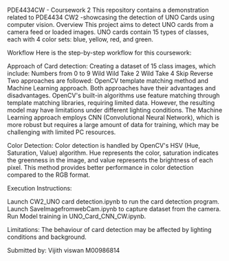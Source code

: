 PDE4434CW - Coursework 2
This repository contains a demonstration related to PDE4434 CW2 -showcasing the 
detection of UNO Cards using computer vision.
Overview This project aims to detect UNO cards from a camera feed or loaded 
images. UNO cards contain 15 types of classes, each with 4 color sets: blue, yellow, 
red, and green.

Workflow Here is the step-by-step workflow for this coursework:


Approach of Card detection:
Creating a dataset of 15 class images, which include: Numbers from 0 to 9 Wild Wild 
Take 2 Wild Take 4 Skip Reverse Two approaches are followed: OpenCV template 
matching method and Machine Learning approach. Both approaches have their 
advantages and disadvantages. OpenCV's built-in algorithms use feature matching 
through template matching libraries, requiring limited data. However, the resulting 
model may have limitations under different lighting conditions. The Machine 
Learning approach employs CNN (Convolutional Neural Network), which is more 
robust but requires a large amount of data for training, which may be challenging 
with limited PC resources.

Color Detection:
Color detection is handled by OpenCV's HSV (Hue, Saturation, Value) algorithm. Hue 
represents the color, saturation indicates the greenness in the image, and value 
represents the brightness of each pixel. This method provides better performance in 
color detection compared to the RGB format.







Execution Instructions:

Launch CW2_UNO card detection.ipynb to run the card detection program.
Launch SaveImagefromwebCam.ipynb to capture dataset from the camera.
Run Model training in UNO_Card_CNN_CW.ipynb.

Limitations:
The behaviour of card detection may be affected by lighting conditions and 
background.







Submitted by:
Vijith viswan
M00986814
